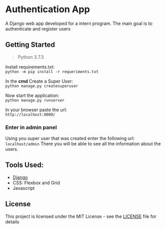 # Authentication App

A Django web app developed for a intern program. The main goal is to authenticate and register users

## Getting Started

> Python 3.7.3

Install requirements.txt:  
`
python -m pip install -r requeriments.txt
`  
  
In the **cmd** Create a Super User:  
`
python manage.py createsuperuser
`
  
Now start the application:  
`
python manage.py runserver
`
  
In your browser paste the url:  
`
http://localhost:8000/
`
### Enter in admin panel

Using you super user that was created enter the following url:
`
localhost/admin
`
There you will be able to see all the information about the users.

## Tools Used:

* [Django](https://www.djangoproject.com/)
* CSS: Flexbox and Grid
* Javascript

## License

This project is licensed under the MIT License - see the [LICENSE](LICENSE) file for details
